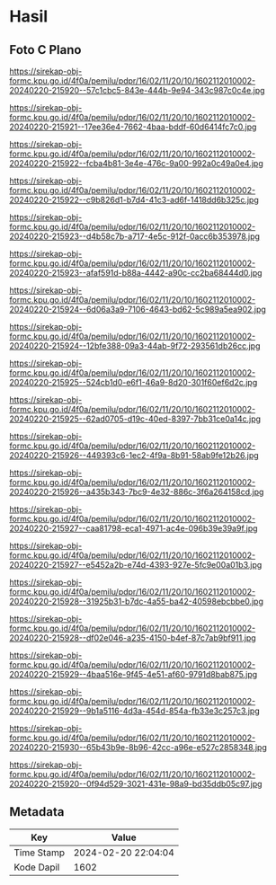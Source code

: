 # Hasil

## Foto C Plano

https://sirekap-obj-formc.kpu.go.id/4f0a/pemilu/pdpr/16/02/11/20/10/1602112010002-20240220-215920--57c1cbc5-843e-444b-9e94-343c987c0c4e.jpg

https://sirekap-obj-formc.kpu.go.id/4f0a/pemilu/pdpr/16/02/11/20/10/1602112010002-20240220-215921--17ee36e4-7662-4baa-bddf-60d6414fc7c0.jpg

https://sirekap-obj-formc.kpu.go.id/4f0a/pemilu/pdpr/16/02/11/20/10/1602112010002-20240220-215922--fcba4b81-3e4e-476c-9a00-992a0c49a0e4.jpg

https://sirekap-obj-formc.kpu.go.id/4f0a/pemilu/pdpr/16/02/11/20/10/1602112010002-20240220-215922--c9b826d1-b7d4-41c3-ad6f-1418dd6b325c.jpg

https://sirekap-obj-formc.kpu.go.id/4f0a/pemilu/pdpr/16/02/11/20/10/1602112010002-20240220-215923--d4b58c7b-a717-4e5c-912f-0acc6b353978.jpg

https://sirekap-obj-formc.kpu.go.id/4f0a/pemilu/pdpr/16/02/11/20/10/1602112010002-20240220-215923--afaf591d-b88a-4442-a90c-cc2ba68444d0.jpg

https://sirekap-obj-formc.kpu.go.id/4f0a/pemilu/pdpr/16/02/11/20/10/1602112010002-20240220-215924--6d06a3a9-7106-4643-bd62-5c989a5ea902.jpg

https://sirekap-obj-formc.kpu.go.id/4f0a/pemilu/pdpr/16/02/11/20/10/1602112010002-20240220-215924--12bfe388-09a3-44ab-9f72-293561db26cc.jpg

https://sirekap-obj-formc.kpu.go.id/4f0a/pemilu/pdpr/16/02/11/20/10/1602112010002-20240220-215925--524cb1d0-e6f1-46a9-8d20-301f60ef6d2c.jpg

https://sirekap-obj-formc.kpu.go.id/4f0a/pemilu/pdpr/16/02/11/20/10/1602112010002-20240220-215925--62ad0705-d19c-40ed-8397-7bb31ce0a14c.jpg

https://sirekap-obj-formc.kpu.go.id/4f0a/pemilu/pdpr/16/02/11/20/10/1602112010002-20240220-215926--449393c6-1ec2-4f9a-8b91-58ab9fe12b26.jpg

https://sirekap-obj-formc.kpu.go.id/4f0a/pemilu/pdpr/16/02/11/20/10/1602112010002-20240220-215926--a435b343-7bc9-4e32-886c-3f6a264158cd.jpg

https://sirekap-obj-formc.kpu.go.id/4f0a/pemilu/pdpr/16/02/11/20/10/1602112010002-20240220-215927--caa81798-eca1-4971-ac4e-096b39e39a9f.jpg

https://sirekap-obj-formc.kpu.go.id/4f0a/pemilu/pdpr/16/02/11/20/10/1602112010002-20240220-215927--e5452a2b-e74d-4393-927e-5fc9e00a01b3.jpg

https://sirekap-obj-formc.kpu.go.id/4f0a/pemilu/pdpr/16/02/11/20/10/1602112010002-20240220-215928--31925b31-b7dc-4a55-ba42-40598ebcbbe0.jpg

https://sirekap-obj-formc.kpu.go.id/4f0a/pemilu/pdpr/16/02/11/20/10/1602112010002-20240220-215928--df02e046-a235-4150-b4ef-87c7ab9bf911.jpg

https://sirekap-obj-formc.kpu.go.id/4f0a/pemilu/pdpr/16/02/11/20/10/1602112010002-20240220-215929--4baa516e-9f45-4e51-af60-9791d8bab875.jpg

https://sirekap-obj-formc.kpu.go.id/4f0a/pemilu/pdpr/16/02/11/20/10/1602112010002-20240220-215929--9b1a5116-4d3a-454d-854a-fb33e3c257c3.jpg

https://sirekap-obj-formc.kpu.go.id/4f0a/pemilu/pdpr/16/02/11/20/10/1602112010002-20240220-215930--65b43b9e-8b96-42cc-a96e-e527c2858348.jpg

https://sirekap-obj-formc.kpu.go.id/4f0a/pemilu/pdpr/16/02/11/20/10/1602112010002-20240220-215920--0f94d529-3021-431e-98a9-bd35ddb05c97.jpg


## Metadata

| Key        | Value               |
| ---------- | ------------------- |
| Time Stamp | 2024-02-20 22:04:04 |
| Kode Dapil | 1602                |



